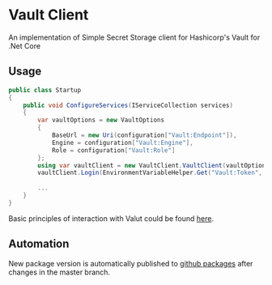 # Vault Client
An implementation of Simple Secret Storage client for Hashicorp's Vault for .Net Core


## Usage
```csharp
public class Startup
{
    public void ConfigureServices(IServiceCollection services)
    {
        var vaultOptions = new VaultOptions
        {
            BaseUrl = new Uri(configuration["Vault:Endpoint"]),
            Engine = configuration["Vault:Engine"],
            Role = configuration["Vault:Role"]
        };
        using var vaultClient = new VaultClient.VaultClient(vaultOptions);
        vaultClient.Login(EnvironmentVariableHelper.Get("Vault:Token", configuration)).GetAwaiter().GetResult();
        
        ...
    }
}
```

Basic principles of interaction with Valut could be found [here](https://github.com/happy-travel/docs/wiki/How-To-%5C-Create-Secrets-in-Vault).


## Automation

New package version is automatically published to [github packages](https://github.com/features/packages) after changes in the master branch.
